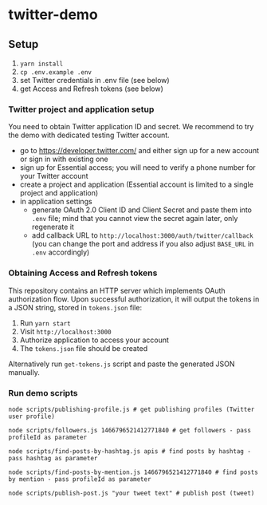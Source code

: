 # twitter-demo

## Setup

1. `yarn install`
2. `cp .env.example .env`
3. set Twitter credentials in .env file (see below)
4. get Access and Refresh tokens (see below)

### Twitter project and application setup

You need to obtain Twitter application ID and secret. We recommend to try the demo with dedicated testing Twitter account.

- go to https://developer.twitter.com/ and either sign up for a new account or sign in with existing one
- sign up for Essential access; you will need to verify a phone number for your Twitter account
- create a project and application (Essential account is limited to a single project and application)
- in application settings
  - generate OAuth 2.0 Client ID and Client Secret and paste them into `.env` file; mind that you cannot view the secret again later, only regenerate it
  - add callback URL to `http://localhost:3000/auth/twitter/callback` (you can change the port and address if you also adjust `BASE_URL` in `.env` accordingly)

### Obtaining Access and Refresh tokens

This repository contains an HTTP server which implements OAuth authorization flow. Upon successful authorization, it will output the tokens in a JSON string, stored in `tokens.json` file:

1. Run `yarn start`
2. Visit `http://localhost:3000`
3. Authorize application to access your account
4. The `tokens.json` file should be created

Alternatively run `get-tokens.js` script and paste the generated JSON manually.

### Run demo scripts

```shell
node scripts/publishing-profile.js # get publishing profiles (Twitter user profile)

node scripts/followers.js 1466796521412771840 # get followers - pass profileId as parameter

node scripts/find-posts-by-hashtag.js apis # find posts by hashtag - pass hashtag as parameter

node scripts/find-posts-by-mention.js 1466796521412771840 # find posts by mention - pass profileId as parameter

node scripts/publish-post.js "your tweet text" # publish post (tweet)
```
